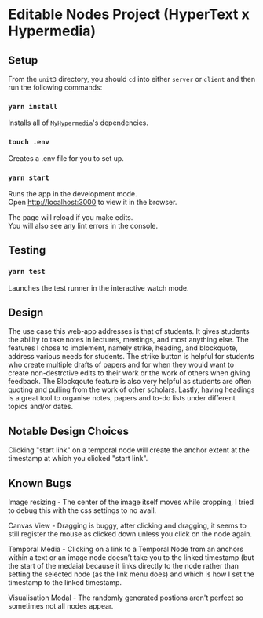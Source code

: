 # Editable Nodes Project (HyperText x Hypermedia)

## Setup  

From the `unit3` directory, you should `cd` into either `server` or `client` and then run the following commands:

### `yarn install`

Installs all of `MyHypermedia`'s dependencies.

### `touch .env`

Creates a .env file for you to set up.

### `yarn start`

Runs the app in the development mode.\
Open [http://localhost:3000](http://localhost:3000) to view it in the browser.

The page will reload if you make edits.\
You will also see any lint errors in the console.


## Testing  
### `yarn test`

Launches the test runner in the interactive watch mode.

## Design
The use case this web-app addresses is that of students. It gives students the ability to 
take notes in lectures, meetings, and most anything else. The features I chose to implement, 
namely strike, heading, and blockquote, address various needs for students. The strike button 
is helpful for students who create multiple drafts of papers and for when they would want to 
create non-destrctive edits to their work or the work of others when giving feedback. The 
Blockqoute feature is also very helpful as students are often quoting and pulling from the 
work of other scholars. Lastly, having headings is a great tool to organise notes, papers 
and to-do lists under different topics and/or dates. 

## Notable Design Choices
Clicking "start link" on a temporal node will create the anchor extent at the timestamp
at which you clicked "start link". 

## Known Bugs
Image resizing
    - The center of the image itself moves while cropping, I tried to debug this with the 
    css settings to no avail.

Canvas View 
    - Dragging is buggy, after clicking and dragging, it seems to still register the 
    mouse as clicked down unless you click on the node again. 

Temporal Media
    - Clicking on a link to a Temporal Node from an anchors within a text or an image 
    node doesn’t take you to the linked timestamp (but the start of the medaia) 
    because it links directly to the node rather than setting the selected node 
    (as the link menu does) and which is how I set the timestamp to the linked timestamp.

Visualisation Modal
    - The randomly generated postions aren't perfect so sometimes not all nodes appear. 